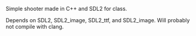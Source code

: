 Simple shooter made in C++ and SDL2 for class.

Depends on SDL2, SDL2_image, SDL2_ttf, and SDL2_image. Will probably not compile with clang.